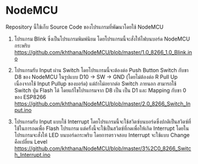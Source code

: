 # NodeMCU

Repository นี้ใช้เก็บ Source Code ของโปรแกรมที่พัฒนาโดยใช้ NodeMCU 

1. โปรแกรม Blink ซึ่งเป็นโปรแกรมพิมพ์นิยม โดยโปรแกรมนี้จะสั่งให้ไฟบนบอร์ด NodeMCU กระพริบ<br>
   https://github.com/khthana/NodeMCU/blob/master/1.0_8266_1.0_Blink.ino

2. โปรแกรมรับ Input ผ่าน Switch โดยโปรแกรมนี้จะต้องต่อ Push Button Switch กับขา D8 ของ NodeMCU ในรูปแบบ D10 -> SW -> GND (โดยไม่ต้องต่อ R Pull Up เนื่องจากใช้ Input Pullup ของบอร์ด) แต่ถ้าไม่อยากต่อ Switch ภายนอก สามารถใช้ Switch ปุ่ม Flash ได้ โดยแก้ไขโปรแกรมจาก D8 เป็น เป็น D1 และ Mapping กับขา 0 ของ ESP8266<br>
   https://github.com/khthana/NodeMCU/blob/master/2.0_8266_Switch_Input.ino
   
3. โปรแกรมรับ Input แบบใช้ Interrupt โดยโปรแกรมนี้จะใช้สวิตซ์บนบอร์ดซึ่งปกติเป็นสวิตซ์ที่ใช้ในการกดเพื่อ Flash โปรแกรม แต่ครั้งนี้จะใช้เป็นสวิตซ์ที่กดเพื่อให้เกิด Interrupt โดยในโปรแกรมจะสั่งให้ LED บนบอร์ดกระพริบ โดยการตรวจสอบ Interrupt จะใช้แบบ Change คือเปลี่ยน Level <br>
   https://github.com/khthana/NodeMCU/blob/master/3%2C0_8266_Switch_Interrupt.ino


